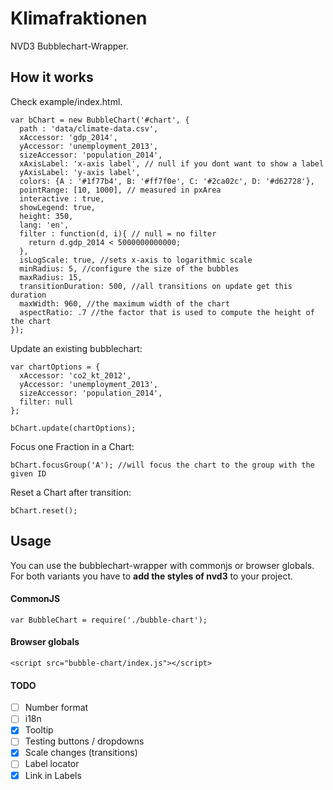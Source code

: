 # Klimafraktionen

NVD3 Bubblechart-Wrapper.

## How it works

Check example/index.html.

```
var bChart = new BubbleChart('#chart', { 
  path : 'data/climate-data.csv', 
  xAccessor: 'gdp_2014',
  yAccessor: 'unemployment_2013',
  sizeAccessor: 'population_2014',
  xAxisLabel: 'x-axis label', // null if you dont want to show a label
  yAxisLabel: 'y-axis label',
  colors: {A : '#1f77b4', B: '#ff7f0e', C: '#2ca02c', D: '#d62728'},
  pointRange: [10, 1000], // measured in pxArea
  interactive : true,
  showLegend: true,
  height: 350,
  lang: 'en',
  filter : function(d, i){ // null = no filter
    return d.gdp_2014 < 5000000000000;
  },
  isLogScale: true, //sets x-axis to logarithmic scale
  minRadius: 5, //configure the size of the bubbles
  maxRadius: 15,
  transitionDuration: 500, //all transitions on update get this duration
  maxWidth: 960, //the maximum width of the chart
  aspectRatio: .7 //the factor that is used to compute the height of the chart
});
```

Update an existing bubblechart:

```
var chartOptions = {
  xAccessor: 'co2_kt_2012',
  yAccessor: 'unemployment_2013',
  sizeAccessor: 'population_2014',
  filter: null
};

bChart.update(chartOptions);
```

Focus one Fraction in a Chart:

```
bChart.focusGroup('A'); //will focus the chart to the group with the given ID
```

Reset a Chart after transition:

```
bChart.reset();
```

## Usage 

You can use the bubblechart-wrapper with commonjs or browser globals.
For both variants you have to **add the styles of nvd3** to your project.

#### CommonJS

```
var BubbleChart = require('./bubble-chart');

```

#### Browser globals

```
<script src="bubble-chart/index.js"></script>
```

#### TODO

- [ ] Number format
- [ ] i18n
- [X] Tooltip
- [ ] Testing buttons / dropdowns
- [X] Scale changes (transitions)
- [ ] Label locator
- [X] Link in Labels